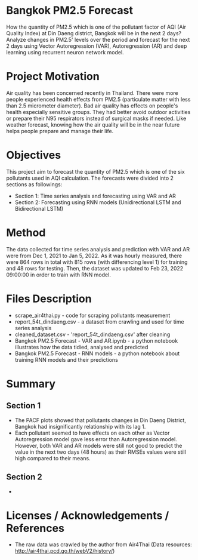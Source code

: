 # Bangkok PM2.5 Forecast
How the quantity of PM2.5 which is one of the pollutant factor of AQI (Air Quality Index) at Din Daeng district, Bangkok will be in the next 2 days? Analyze changes in PM2.5' levels over the period and forecast for the next 2 days using Vector Autoregression (VAR), Autoregression (AR) and deep learning using recurrent neuron network model.

# Project Motivation

Air quality has been concerned recently in Thailand. There were more people experienced health effects from PM2.5 
(particulate matter with less than 2.5 micrometer diameter).
Bad air quality has effects on people's health especially sensitive groups. 
They had better avoid outdoor activities or prepare their N95 respirators instead of surgical masks if needed. 
Like weather forecast, knowing how the air quality will be in the near future helps people prepare and manage their life.

# Objectives
This project aim to forecast the quantity of PM2.5 which is one of the six pollutants used in AQI calculation. The forecasts were divided into 2 sections as followings:
- Section 1: Time series analysis and forecasting using VAR and AR
- Section 2: Forecasting using RNN models (Unidirectional LSTM and Bidirectional LSTM)

# Method
The data collected for time series analysis and prediction with VAR and AR were from Dec 1, 2021 to Jan 5, 2022. As it was hourly measured, there were 864 rows in total with 815 rows (with differencing level 1) for training and 48 rows for testing. Then, the dataset was updated to Feb 23, 2022 09:00:00 in order to train with RNN model.

# Files Description

- scrape_air4thai.py - code for scraping pollutants measurement
- report_54t_dindaeng.csv - a dataset from crawling and used for time series analysis
- cleaned_dataset.csv - 'report_54t_dindaeng.csv' after cleaning
- Bangkok PM2.5 Forecast - VAR and AR.ipynb - a python notebook illustrates how the data tidied, analysed and predicted
- Bangkok PM2.5 Forecast - RNN models - a python notebook about training RNN models and their predictions

# Summary
## Section 1
- The PACF plots showed that pollutants changes in Din Daeng District, Bangkok had insignificantly relationship with its lag 1. 
- Each pollutant seemed to have effects on each other as Vector Autoregression model gave less error than Autoregression model. However, both VAR and AR models were still not good to predict the value in the next two days (48 hours) as their RMSEs values were still high compared to their means.

## Section 2
- 

# Licenses / Acknowledgements / References

- The raw data was crawled by the author from Air4Thai (Data resources: http://air4thai.pcd.go.th/webV2/history/)


